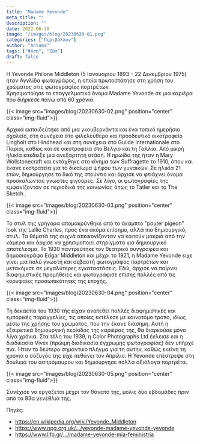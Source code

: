 ```yaml
---
title: "Madame Yevonde"
meta_title: ""
description: ""
date: 2022-06-30
image: "/images/blog/20230630-01.png"
categories: ["Περιβάλλον"]
author: "Antama"
tags: ["Φύση", "Ζώα"]
draft: false
---
```


Η Yevonde Philone Middleton (5 Ιανουαρίου 1893 – 22 Δεκεμβρίου 1975) ήταν Αγγλίδα φωτογράφος, η οποία πρωτοστάτησε στη
χρήση του χρώματος στις φωτογραφίες πορτρέτων.  
Χρησιμοποίησε το επαγγελματικό όνομα Madame Yevonde σε μια καριέρα που διήρκεσε πάνω από 60 χρόνια.

{{< image src="images/blog/20230630-02.png" position="center" class="img-fluid">}}

Αρχικά εκπαιδεύτηκε από μια γκουβερνάντα και ένα τοπικό ημερήσιο σχολείο, στη συνέχεια στο φιλελεύθερο και προοδευτικό
οικοτροφείο Lingholt στο Hindhead και στη συνέχεια στο Guilde Internationale στο Παρίσι, καθώς και σε οικοτροφεία στο
Βέλγιο και τη Γαλλία.
Από μικρή ηλικία επέδειξε μια ανεξάρτητη στάση.
Η ηρωίδα της ήταν η Mary Wollstonecraft και εντάχθηκε στο κίνημα των Suffragette το 1910, όπου και έκανε εκστρατεία για
το δικαίωμα ψήφου των γυναικών.
Σε ηλικία 21 ετών, δημιούργησε το δικό της στούντιο και άρχισε να φτιάχνει όνομα προσκαλώντας γνωστές φιγούρες.
Σε λίγο, οι φωτογραφίες της εμφανίζονταν σε περιοδικά της κοινωνίας όπως το Tatler και το The Sketch .

{{< image src="images/blog/20230630-03.png" position="center" class="img-fluid">}}

Το στυλ της γρήγορα απομακρύνθηκε από το άκαμπτο "pouter pigeon" look της Lallie Charles, προς ένα ακόμα επίσημο, αλλά
πιο δημιουργικό, στυλ.
Τα θέματά της συχνά απεικονίζονταν να κοιτούν μακριά από την κάμερα και άρχισε να χρησιμοποιεί στηρίγματα για
δημιουργικό αποτέλεσμα.
Το 1920 παντρεύτηκε τον θεατρικό συγγραφέα και δημοσιογράφο Edgar Middleton και μέχρι το 1921, η Madame Yevonde είχε
γίνει μια πολύ γνωστή και σεβαστή φωτογράφος πορτρέτων και μετακόμισε σε μεγαλύτερες εγκαταστάσεις.
Εδώ, άρχισε να παίρνει διαφημιστικές προμήθειες και φωτογράφισε επίσης πολλές από τις κορυφαίες προσωπικότητες της
εποχής.

{{< image src="images/blog/20230630-04.png" position="center" class="img-fluid">}}

Τη δεκαετία του 1930 τής είχαν ανατεθεί πολλές διαφημιστικές και εμπορικές παραγγελίες, τις οποίες εκτέλεσε με καινοτόμο
τρόπο, ιδίως μέσω της χρήσης του χρώματος, που την έκανε διάσημη.
Αυτή η εξαιρετικά δημιουργική περίοδος της καριέρας της, θα διαρκούσε μόνο λίγα χρόνια.
Στα τέλη του 1939, η Color Photographs Ltd έκλεισε και η διαδικασία Vivex (πρώιμη διαδικασία έγχρωμης φωτογραφίας) δεν
υπήρχε πια. Ήταν το δεύτερο σημαντικό πλήγμα για τη αυτην, καθώς εκείνη τη χρονιά ο σύζυγός της είχε πεθάνει τον
Απρίλιο. Η Yevonde επέστρεψε στη δουλειά του ασπρόμαυρου και δημιούργησε πολλά αξιόλογα πορτρέτα.

{{< image src="images/blog/20230630-05.png" position="center" class="img-fluid">}}

Συνέχισε να εργάζεται μέχρι τον θάνατό της, μόλις δύο εβδομάδες πριν από τα 83α γενέθλιά της.

Πηγές:

- https://en.wikipedia.org/wiki/Yevonde_Middleton
- https://www.npg.org.uk/.../yevonde-madame-yevonde-yevonde
- https://www.lifo.gr/.../madame-yevonde-mia-feministria
